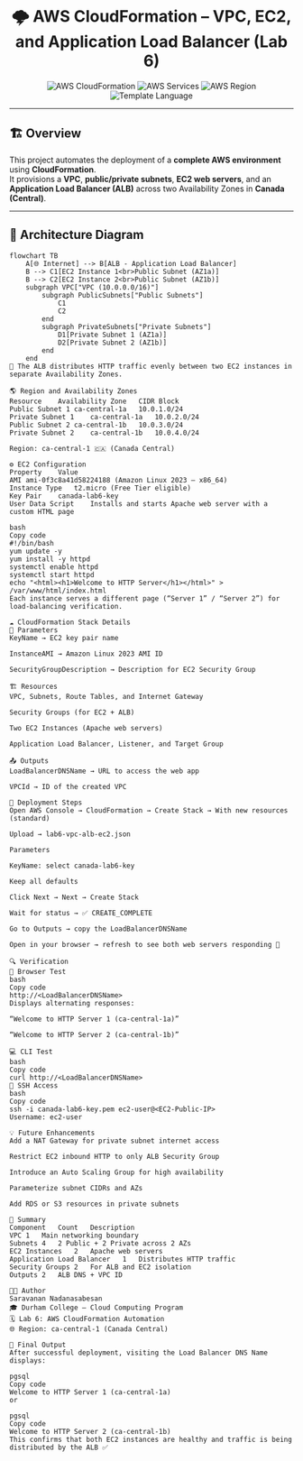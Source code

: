 <h1 align="center">🌩️ AWS CloudFormation – VPC, EC2, and Application Load Balancer (Lab 6)</h1>

<p align="center">
  <img src="https://img.shields.io/badge/AWS-CloudFormation-orange?logo=amazon-aws&logoColor=white" alt="AWS CloudFormation">
  <img src="https://img.shields.io/badge/Service-EC2%20%7C%20VPC%20%7C%20ALB-blue?logo=amazon-aws&logoColor=white" alt="AWS Services">
  <img src="https://img.shields.io/badge/Region-ca--central--1-success" alt="AWS Region">
  <img src="https://img.shields.io/badge/Language-JSON-lightgrey" alt="Template Language">
</p>

---

## 🏗️ Overview

This project automates the deployment of a **complete AWS environment** using **CloudFormation**.  
It provisions a **VPC**, **public/private subnets**, **EC2 web servers**, and an **Application Load Balancer (ALB)** across two Availability Zones in **Canada (Central)**.

---

## 🧭 Architecture Diagram

```mermaid
flowchart TB
    A[🌐 Internet] --> B[ALB - Application Load Balancer]
    B --> C1[EC2 Instance 1<br>Public Subnet (AZ1a)]
    B --> C2[EC2 Instance 2<br>Public Subnet (AZ1b)]
    subgraph VPC["VPC (10.0.0.0/16)"]
        subgraph PublicSubnets["Public Subnets"]
            C1
            C2
        end
        subgraph PrivateSubnets["Private Subnets"]
            D1[Private Subnet 1 (AZ1a)]
            D2[Private Subnet 2 (AZ1b)]
        end
    end
🧩 The ALB distributes HTTP traffic evenly between two EC2 instances in separate Availability Zones.

🌎 Region and Availability Zones
Resource	Availability Zone	CIDR Block
Public Subnet 1	ca-central-1a	10.0.1.0/24
Private Subnet 1	ca-central-1a	10.0.2.0/24
Public Subnet 2	ca-central-1b	10.0.3.0/24
Private Subnet 2	ca-central-1b	10.0.4.0/24

Region: ca-central-1 🇨🇦 (Canada Central)

⚙️ EC2 Configuration
Property	Value
AMI	ami-0f3c8a41d58224188 (Amazon Linux 2023 – x86_64)
Instance Type	t2.micro (Free Tier eligible)
Key Pair	canada-lab6-key
User Data Script	Installs and starts Apache web server with a custom HTML page

bash
Copy code
#!/bin/bash
yum update -y
yum install -y httpd
systemctl enable httpd
systemctl start httpd
echo "<html><h1>Welcome to HTTP Server</h1></html>" > /var/www/html/index.html
Each instance serves a different page (“Server 1” / “Server 2”) for load-balancing verification.

☁️ CloudFormation Stack Details
🧩 Parameters
KeyName → EC2 key pair name

InstanceAMI → Amazon Linux 2023 AMI ID

SecurityGroupDescription → Description for EC2 Security Group

🏗️ Resources
VPC, Subnets, Route Tables, and Internet Gateway

Security Groups (for EC2 + ALB)

Two EC2 Instances (Apache web servers)

Application Load Balancer, Listener, and Target Group

📤 Outputs
LoadBalancerDNSName → URL to access the web app

VPCId → ID of the created VPC

🚀 Deployment Steps
Open AWS Console → CloudFormation → Create Stack → With new resources (standard)

Upload → lab6-vpc-alb-ec2.json

Parameters

KeyName: select canada-lab6-key

Keep all defaults

Click Next → Next → Create Stack

Wait for status → ✅ CREATE_COMPLETE

Go to Outputs → copy the LoadBalancerDNSName

Open in your browser → refresh to see both web servers responding 🎉

🔍 Verification
🧪 Browser Test
bash
Copy code
http://<LoadBalancerDNSName>
Displays alternating responses:

“Welcome to HTTP Server 1 (ca-central-1a)”

“Welcome to HTTP Server 2 (ca-central-1b)”

💻 CLI Test
bash
Copy code
curl http://<LoadBalancerDNSName>
🔐 SSH Access
bash
Copy code
ssh -i canada-lab6-key.pem ec2-user@<EC2-Public-IP>
Username: ec2-user

💡 Future Enhancements
Add a NAT Gateway for private subnet internet access

Restrict EC2 inbound HTTP to only ALB Security Group

Introduce an Auto Scaling Group for high availability

Parameterize subnet CIDRs and AZs

Add RDS or S3 resources in private subnets

📘 Summary
Component	Count	Description
VPC	1	Main networking boundary
Subnets	4	2 Public + 2 Private across 2 AZs
EC2 Instances	2	Apache web servers
Application Load Balancer	1	Distributes HTTP traffic
Security Groups	2	For ALB and EC2 isolation
Outputs	2	ALB DNS + VPC ID

👨‍💻 Author
Saravanan Nadanasabesan
🎓 Durham College – Cloud Computing Program
🗓️ Lab 6: AWS CloudFormation Automation
🌐 Region: ca-central-1 (Canada Central)

🏁 Final Output
After successful deployment, visiting the Load Balancer DNS Name displays:

pgsql
Copy code
Welcome to HTTP Server 1 (ca-central-1a)
or

pgsql
Copy code
Welcome to HTTP Server 2 (ca-central-1b)
This confirms that both EC2 instances are healthy and traffic is being distributed by the ALB ✅
